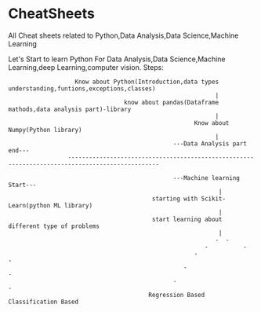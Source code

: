 # CheatSheets
All Cheat sheets related to Python,Data Analysis,Data Science,Machine Learning 


Let's Start to learn Python For Data Analysis,Data Science,Machine Learning,deep Learning,computer vision.
Steps: 






                       Know about Python(Introduction,data types understanding,funtions,exceptions,classes)
                                                               |
                                     know about pandas(Dataframe mathods,data analysis part)-library
                                                               |
                                                         Know about Numpy(Python library)
                                                               |
                                                   ---Data Analysis part end---
                     ------------------------------------------------------------------------------------------------
                                                  
                                                   ---Machine learning Start---
                                                                |
                                             starting with Scikit-Learn(python ML library)
                                                                |
                                             start learning about different type of problems
                                                                |
                                                               -  -
                                                            -          -
                                                         -                -
                                                      -                      -
                                                   -                             -
                                            Regression Based                Classification Based
                                                   
                                                   
                                                         
                                                   
                                                       
